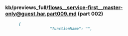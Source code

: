 ### kb/previews_full/flows__service-first__master-only@guest.har.part009.md (part 002)

```md
      {
                    "functionName": "",
                  
```

```

